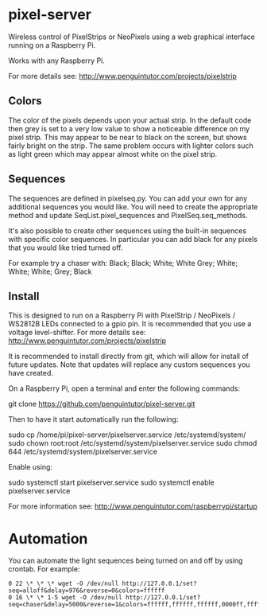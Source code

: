 # pixel-server
Wireless control of PixelStrips or NeoPixels using a web graphical interface running on a Raspberry Pi.

Works with any Raspberry Pi. 

For more details see:
<http://www.penguintutor.com/projects/pixelstrip>

## Colors

The color of the pixels depends upon your actual strip. In the default code then grey is set to a very low value to show a noticeable difference on my pixel strip. This may appear to be near to black on the screen, but shows fairly bright on the strip. The same problem occurs with lighter colors such as light green which may appear almost white on the pixel strip.

## Sequences

The sequences are defined in pixelseq.py. You can add your own for any additional sequences you would like. You will need to create the appropriate method and update SeqList.pixel_sequences and PixelSeq.seq_methods.

It's also possible to create other sequences using the built-in sequences with specific color sequences. In particular you can add black for any pixels that you would like tried turned off.

For example try a chaser with:
Black; Black; White; White
Grey; White; White; White; Grey; Black

## Install

This is designed to run on a Raspberry Pi with PixelStrip / NeoPixels / WS2812B LEDs connected to a gpio pin. It is recommended that you use a voltage level-shifter.
For more details see:
<http://www.penguintutor.com/projects/pixelstrip>

It is recommended to install directly from git, which will allow for install of future updates. Note that updates will replace any custom sequences you have created.

On a Raspberry Pi, open a terminal and enter the following commands:

git clone https://github.com/penguintutor/pixel-server.git 

Then to have it start automatically run the following:

sudo cp /home/pi/pixel-server/pixelserver.service /etc/systemd/system/
sudo chown root:root /etc/systemd/system/pixelserver.service
sudo chmod 644 /etc/systemd/system/pixelserver.service

Enable using:

sudo systemctl start pixelserver.service
sudo systemctl enable pixelserver.service

For more information see: <http://www.penguintutor.com/raspberrypi/startup>

# Automation

You can automate the light sequences being turned on and off by using crontab. For example:

    0 22 \* \* \* wget -O /dev/null http://127.0.0.1/set?seq=alloff&delay=976&reverse=0&colors=ffffff
    0 16 \* \* 1-5 wget -O /dev/null http://127.0.0.1/set?seq=chaser&delay=5000&reverse=1&colors=ffffff,ffffff,ffffff,0000ff,ffffff,ffffff,ffffff,00ffff

